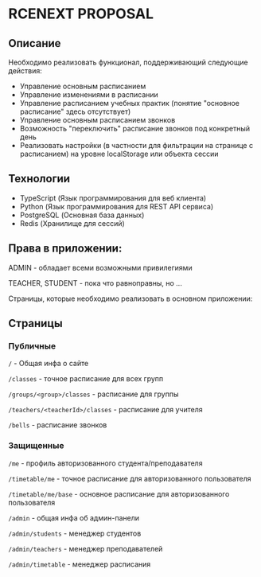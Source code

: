# RCENEXT PROPOSAL

## Описание

Необходимо реализовать функционал, поддерживающий следующие действия:

- Управление основным расписанием
- Управление изменениями в расписании
- Управление расписанием учебных практик (понятие "основное расписание" здесь отсутствует)
- Управление основным расписанием звонков
- Возможность "переключить" расписание звонков под конкретный день
- Реализовать настройки (в частности для фильтрации на странице с расписанием) на уровне localStorage или объекта сессии

## Технологии

- TypeScript (Язык программирования для веб клиента)
- Python (Язык программирования для REST API сервиса)
- PostgreSQL (Основная база данных)
- Redis (Хранилище для сессий)

## Права в приложении:

ADMIN - обладает всеми возможными привилегиями

TEACHER, STUDENT - пока что равноправны, но ...

Страницы, которые необходимо реализовать в основном приложении:

## Страницы

### Публичные

`/` - Общая инфа о сайте

`/classes` - точное расписание для всех групп

`/groups/<group>/classes` - расписание для группы

`/teachers/<teacherId>/classes` - расписание для учителя

`/bells` - расписание звонков

### Защищенные

`/me` - профиль авторизованного студента/преподавателя

`/timetable/me` - точное расписание для авторизованного пользователя

`/timetable/me/base` - основное расписание для авторизованного пользователя

`/admin` - общая инфа об админ-панели

`/admin/students` - менеджер студентов

`/admin/teachers` - менеджер преподавателей

`/admin/timetable` - менеджер расписания
